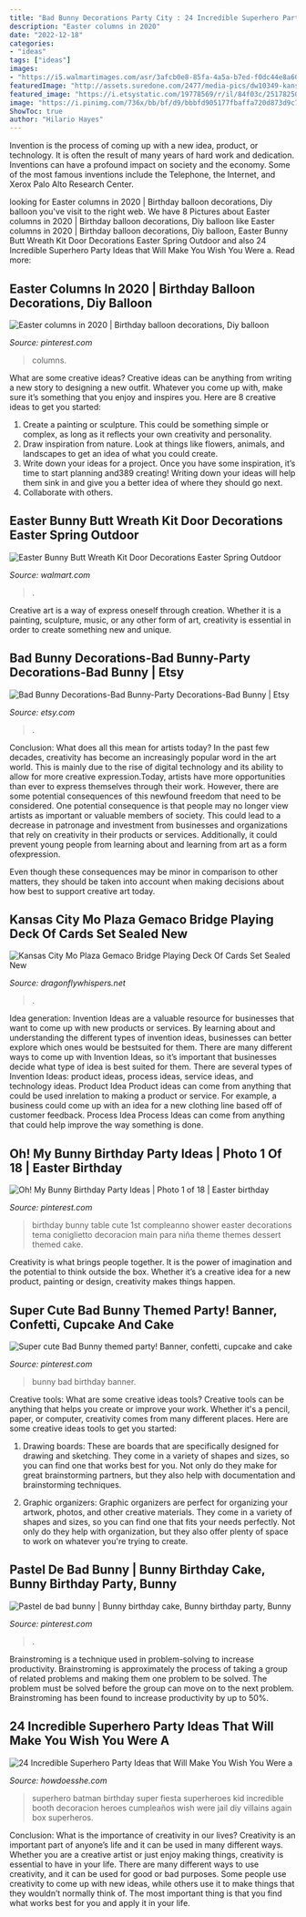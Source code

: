 ```yaml
---
title: "Bad Bunny Decorations Party City : 24 Incredible Superhero Party Ideas That Will Make You Wish You Were A"
description: "Easter columns in 2020"
date: "2022-12-18"
categories:
- "ideas"
tags: ["ideas"]
images:
- "https://i5.walmartimages.com/asr/3afcb0e8-85fa-4a5a-b7ed-f0dc44e8a606.3bb813b0bd7894a0119860adb4dcd665.jpeg"
featuredImage: "http://assets.suredone.com/2477/media-pics/dw10349-kansas-city-mo-plaza-gemaco-bridge-playing-deck-of-cards-set-sealed-new.jpg"
featured_image: "https://i.etsystatic.com/19778569/r/il/84f03c/2517825046/il_794xN.2517825046_4oke.jpg"
image: "https://i.pinimg.com/736x/bb/bf/d9/bbbfd905177fbaffa720d873d9c7392f.jpg"
ShowToc: true
author: "Hilario Hayes"
---
```



Invention is the process of coming up with a new idea, product, or technology. It is often the result of many years of hard work and dedication. Inventions can have a profound impact on society and the economy. Some of the most famous inventions include the Telephone, the Internet, and Xerox Palo Alto Research Center.

	

		
looking for Easter columns in 2020 | Birthday balloon decorations, Diy balloon you've visit to the right web. We have 8 Pictures about Easter columns in 2020 | Birthday balloon decorations, Diy balloon like Easter columns in 2020 | Birthday balloon decorations, Diy balloon, Easter Bunny Butt Wreath Kit Door Decorations Easter Spring Outdoor and also 24 Incredible Superhero Party Ideas that Will Make You Wish You Were a. Read more:
		
    
## Easter Columns In 2020 | Birthday Balloon Decorations, Diy Balloon

<img loading=lazy src="https://i.pinimg.com/736x/bd/4e/24/bd4e24e0947dc14075c0770e1fe357ed.jpg" onerror="this.onerror=null;this.src='https://tse1.mm.bing.net/th?id=OIP.hlFZQSnioCG4__pEt3hqFAHaJ3&amp;pid=15.1';" alt="Easter columns in 2020 | Birthday balloon decorations, Diy balloon">

_Source: pinterest.com_

>columns. 

	

What are some creative ideas?
Creative ideas can be anything from writing a new story to designing a new outfit. Whatever you come up with, make sure it’s something that you enjoy and inspires you. Here are 8 creative ideas to get you started: 
1) Create a painting or sculpture. This could be something simple or complex, as long as it reflects your own creativity and personality. 
2) Draw inspiration from nature. Look at things like flowers, animals, and landscapes to get an idea of what you could create. 
3) Write down your ideas for a project. Once you have some inspiration, it’s time to start planning and389 creating! Writing down your ideas will help them sink in and give you a better idea of where they should go next. 
4) Collaborate with others.

    
## Easter Bunny Butt Wreath Kit Door Decorations Easter Spring Outdoor

<img loading=lazy src="https://i5.walmartimages.com/asr/3afcb0e8-85fa-4a5a-b7ed-f0dc44e8a606.3bb813b0bd7894a0119860adb4dcd665.jpeg" onerror="this.onerror=null;this.src='https://tse4.mm.bing.net/th?id=OIP.-N7JcJxVJxz2s1-MJzBtpQHaHa&amp;pid=15.1';" alt="Easter Bunny Butt Wreath Kit Door Decorations Easter Spring Outdoor">

_Source: walmart.com_

>. 

	

Creative art is a way of express oneself through creation. Whether it is a painting, sculpture, music, or any other form of art, creativity is essential in order to create something new and unique.

    
## Bad Bunny Decorations-Bad Bunny-Party Decorations-Bad Bunny | Etsy

<img loading=lazy src="https://i.etsystatic.com/19778569/r/il/84f03c/2517825046/il_794xN.2517825046_4oke.jpg" onerror="this.onerror=null;this.src='https://tse1.mm.bing.net/th?id=OIP.yO1urxfz1yRFL0UUWZGPWAHaNK&amp;pid=15.1';" alt="Bad Bunny Decorations-Bad Bunny-Party Decorations-Bad Bunny | Etsy">

_Source: etsy.com_

>. 

	

Conclusion: What does all this mean for artists today?
In the past few decades, creativity has become an increasingly popular word in the art world. This is mainly due to the rise of digital technology and its ability to allow for more creative expression.Today, artists have more opportunities than ever to express themselves through their work. However, there are some potential consequences of this newfound freedom that need to be considered.
One potential consequence is that people may no longer view artists as important or valuable members of society. This could lead to a decrease in patronage and investment from businesses and organizations that rely on creativity in their products or services. Additionally, it could prevent young people from learning about and learning from art as a form ofexpression.

Even though these consequences may be minor in comparison to other matters, they should be taken into account when making decisions about how best to support creative art today.

    
## Kansas City Mo Plaza Gemaco Bridge Playing Deck Of Cards Set Sealed New

<img loading=lazy src="http://assets.suredone.com/2477/media-pics/dw10349-kansas-city-mo-plaza-gemaco-bridge-playing-deck-of-cards-set-sealed-new.jpg" onerror="this.onerror=null;this.src='https://tse2.mm.bing.net/th?id=OIP.jj_l7XfxEt0jSGPBl6l96ADTEm&amp;pid=15.1';" alt="Kansas City Mo Plaza Gemaco Bridge Playing Deck Of Cards Set Sealed New">

_Source: dragonflywhispers.net_

>. 

	

Idea generation:
Invention Ideas are a valuable resource for businesses that want to come up with new products or services. By learning about and understanding the different types of invention ideas, businesses can better explore which ones would be bestsuited for them. There are many different ways to come up with Invention Ideas, so it’s important that businesses decide what type of idea is best suited for them.
There are several types of Invention Ideas: product ideas, process ideas, service ideas, and technology ideas. Product Idea 
Product ideas can come from anything that could be used inrelation to making a product or service. For example, a business could come up with an idea for a new clothing line based off of customer feedback. Process Idea 
Process Ideas can come from anything that could help improve the way something is done.

    
## Oh! My Bunny Birthday Party Ideas | Photo 1 Of 18 | Easter Birthday

<img loading=lazy src="https://i.pinimg.com/736x/4f/54/fa/4f54fa889c4842fd50827bb00bc25d47.jpg" onerror="this.onerror=null;this.src='https://tse1.mm.bing.net/th?id=OIP.Epb0p3O8tdXHOJ1-IBxatQHaLr&amp;pid=15.1';" alt="Oh! My Bunny Birthday Party Ideas | Photo 1 of 18 | Easter birthday">

_Source: pinterest.com_

>birthday bunny table cute 1st compleanno shower easter decorations tema coniglietto decoracion main para niña theme themes dessert themed cake. 

	

Creativity is what brings people together. It is the power of imagination and the potential to think outside the box. Whether it’s a creative idea for a new product, painting or design, creativity makes things happen.

    
## Super Cute Bad Bunny Themed Party! Banner, Confetti, Cupcake And Cake

<img loading=lazy src="https://i.pinimg.com/736x/df/44/1e/df441e8e390c92ed3337ba3d170ab19c.jpg" onerror="this.onerror=null;this.src='https://tse2.mm.bing.net/th?id=OIP.O1fqMCqwDPgLiTgGf3IIHQHaNK&amp;pid=15.1';" alt="Super cute Bad Bunny themed party! Banner, confetti, cupcake and cake">

_Source: pinterest.com_

>bunny bad birthday banner. 

	

Creative tools: What are some creative ideas tools?
Creative tools can be anything that helps you create or improve your work. Whether it's a pencil, paper, or computer, creativity comes from many different places. Here are some creative ideas tools to get you started:
1. Drawing boards: These are boards that are specifically designed for drawing and sketching. They come in a variety of shapes and sizes, so you can find one that works best for you. Not only do they make for great brainstorming partners, but they also help with documentation and brainstorming techniques.

2. Graphic organizers: Graphic organizers are perfect for organizing your artwork, photos, and other creative materials. They come in a variety of shapes and sizes, so you can find one that fits your needs perfectly. Not only do they help with organization, but they also offer plenty of space to work on whatever you're trying to create.

    
## Pastel De Bad Bunny | Bunny Birthday Cake, Bunny Birthday Party, Bunny

<img loading=lazy src="https://i.pinimg.com/736x/bb/bf/d9/bbbfd905177fbaffa720d873d9c7392f.jpg" onerror="this.onerror=null;this.src='https://tse4.mm.bing.net/th?id=OIP.lkz9CSQ3tU1axo37rJOGBgHaNK&amp;pid=15.1';" alt="Pastel de bad bunny | Bunny birthday cake, Bunny birthday party, Bunny">

_Source: pinterest.com_

>. 

	

Brainstroming is a technique used in problem-solving to increase productivity. Brainstroming is approximately the process of taking a group of related problems and making them one problem to be solved. The problem must be solved before the group can move on to the next problem. Brainstroming has been found to increase productivity by up to 50%.

    
## 24 Incredible Superhero Party Ideas That Will Make You Wish You Were A

<img loading=lazy src="http://howdoesshe.com/wp-content/uploads/2016/02/Superhero-party-idea-16.jpg" onerror="this.onerror=null;this.src='https://tse2.mm.bing.net/th?id=OIP.MS0SBP8VV8a9KHv6-BDiLQHaLG&amp;pid=15.1';" alt="24 Incredible Superhero Party Ideas that Will Make You Wish You Were a">

_Source: howdoesshe.com_

>superhero batman birthday super fiesta superheroes kid incredible booth decoracion heroes cumpleaños wish were jail diy villains again box superheros. 

	

Conclusion: What is the importance of creativity in our lives?
Creativity is an important part of anyone’s life and it can be used in many different ways. Whether you are a creative artist or just enjoy making things, creativity is essential to have in your life. There are many different ways to use creativity, and it can be used for good or bad purposes. Some people use creativity to come up with new ideas, while others use it to make things that they wouldn’t normally think of. The most important thing is that you find what works best for you and apply it in your life.

